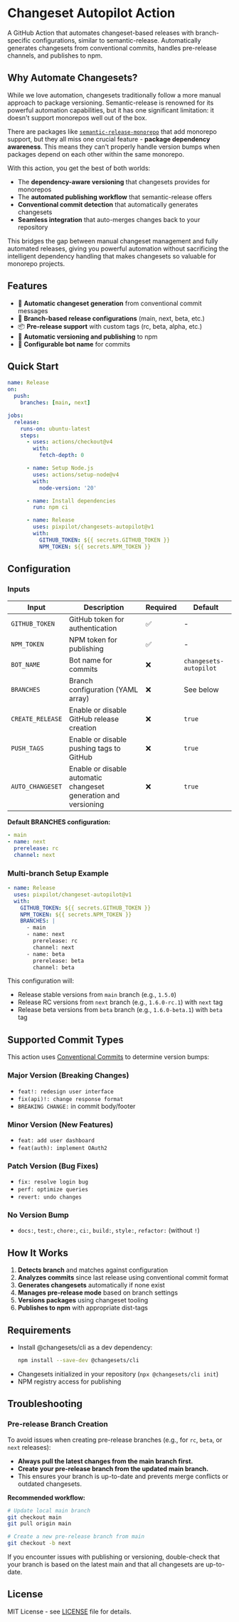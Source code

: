 # Changeset Autopilot Action

A GitHub Action that automates changeset-based releases with branch-specific configurations, similar to semantic-release. Automatically generates changesets from conventional commits, handles pre-release channels, and publishes to npm.

## Why Automate Changesets?

While we love automation, changesets traditionally follow a more manual approach to package versioning. Semantic-release is renowned for its powerful automation capabilities, but it has one significant limitation: it doesn't support monorepos well out of the box.

There are packages like [`semantic-release-monorepo`](https://www.npmjs.com/package/semantic-release-monorepo) that add monorepo support, but they all miss one crucial feature - **package dependency awareness**. This means they can't properly handle version bumps when packages depend on each other within the same monorepo.

With this action, you get the best of both worlds:

- The **dependency-aware versioning** that changesets provides for monorepos
- The **automated publishing workflow** that semantic-release offers
- **Conventional commit detection** that automatically generates changesets
- **Seamless integration** that auto-merges changes back to your repository

This bridges the gap between manual changeset management and fully automated releases, giving you powerful automation without sacrificing the intelligent dependency handling that makes changesets so valuable for monorepo projects.

## Features

- 🚀 **Automatic changeset generation** from conventional commit messages
- 🌿 **Branch-based release configurations** (main, next, beta, etc.)
- 📦 **Pre-release support** with custom tags (rc, beta, alpha, etc.)
- 🔄 **Automatic versioning and publishing** to npm
- 🤖 **Configurable bot name** for commits

## Quick Start

```yaml
name: Release
on:
  push:
    branches: [main, next]

jobs:
  release:
    runs-on: ubuntu-latest
    steps:
      - uses: actions/checkout@v4
        with:
          fetch-depth: 0

      - name: Setup Node.js
        uses: actions/setup-node@v4
        with:
          node-version: '20'

      - name: Install dependencies
        run: npm ci

      - name: Release
        uses: pixpilot/changesets-autopilot@v1
        with:
          GITHUB_TOKEN: ${{ secrets.GITHUB_TOKEN }}
          NPM_TOKEN: ${{ secrets.NPM_TOKEN }}
```

## Configuration

### Inputs

| Input            | Description                                                     | Required | Default                |
| ---------------- | --------------------------------------------------------------- | -------- | ---------------------- |
| `GITHUB_TOKEN`   | GitHub token for authentication                                 | ✅       | -                      |
| `NPM_TOKEN`      | NPM token for publishing                                        | ✅       | -                      |
| `BOT_NAME`       | Bot name for commits                                            | ❌       | `changesets-autopilot` |
| `BRANCHES`       | Branch configuration (YAML array)                               | ❌       | See below              |
| `CREATE_RELEASE` | Enable or disable GitHub release creation                       | ❌       | `true`                 |
| `PUSH_TAGS`      | Enable or disable pushing tags to GitHub                        | ❌       | `true`                 |
| `AUTO_CHANGESET` | Enable or disable automatic changeset generation and versioning | ❌       | `true`                 |

**Default BRANCHES configuration:**

```yaml
- main
- name: next
  prerelease: rc
  channel: next
```

### Multi-branch Setup Example

```yaml
- name: Release
  uses: pixpilot/changeset-autopilot@v1
  with:
    GITHUB_TOKEN: ${{ secrets.GITHUB_TOKEN }}
    NPM_TOKEN: ${{ secrets.NPM_TOKEN }}
    BRANCHES: |
      - main
      - name: next
        prerelease: rc
        channel: next
      - name: beta
        prerelease: beta
        channel: beta
```

This configuration will:

- Release stable versions from `main` branch (e.g., `1.5.0`)
- Release RC versions from `next` branch (e.g., `1.6.0-rc.1`) with `next` tag
- Release beta versions from `beta` branch (e.g., `1.6.0-beta.1`) with `beta` tag

## Supported Commit Types

This action uses [Conventional Commits](https://www.conventionalcommits.org/) to determine version bumps:

### Major Version (Breaking Changes)

- `feat!: redesign user interface`
- `fix(api)!: change response format`
- `BREAKING CHANGE:` in commit body/footer

### Minor Version (New Features)

- `feat: add user dashboard`
- `feat(auth): implement OAuth2`

### Patch Version (Bug Fixes)

- `fix: resolve login bug`
- `perf: optimize queries`
- `revert: undo changes`

### No Version Bump

- `docs:`, `test:`, `chore:`, `ci:`, `build:`, `style:`, `refactor:` (without `!`)

## How It Works

1. **Detects branch** and matches against configuration
2. **Analyzes commits** since last release using conventional commit format
3. **Generates changesets** automatically if none exist
4. **Manages pre-release mode** based on branch settings
5. **Versions packages** using changeset tooling
6. **Publishes to npm** with appropriate dist-tags

## Requirements

- Install @changesets/cli as a dev dependency:
  ```bash
  npm install --save-dev @changesets/cli
  ```
- Changesets initialized in your repository (`npx @changesets/cli init`)
- NPM registry access for publishing

## Troubleshooting

### Pre-release Branch Creation

To avoid issues when creating pre-release branches (e.g., for `rc`, `beta`, or `next` releases):

- **Always pull the latest changes from the main branch first.**
- **Create your pre-release branch from the updated main branch.**
- This ensures your branch is up-to-date and prevents merge conflicts or outdated changesets.

**Recommended workflow:**

```bash
# Update local main branch
git checkout main
git pull origin main

# Create a new pre-release branch from main
git checkout -b next
```

If you encounter issues with publishing or versioning, double-check that your branch is based on the latest main and that all changesets are up-to-date.

## License

MIT License - see [LICENSE](LICENSE) file for details.
